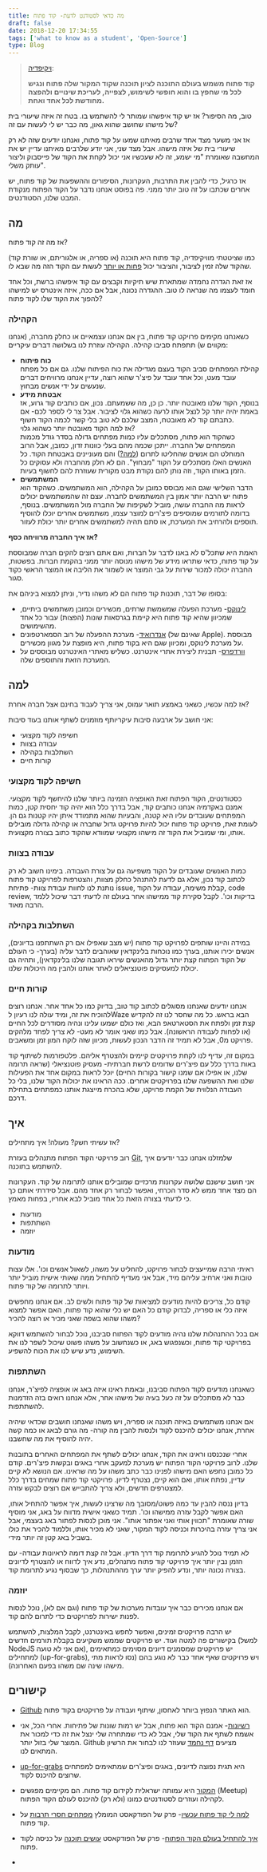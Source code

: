 ```yaml
---
title: מה כדאי לסטודנט לדעת- קוד פתוח
draft: false
date: 2018-12-20 17:34:55
tags: ['what to know as a student', 'Open-Source']
type: Blog
---
```


> [ויקיפדיה](https://he.wikipedia.org/wiki/%D7%A7%D7%95%D7%93_%D7%A4%D7%AA%D7%95%D7%97):
>
> **קוד פתוח משמש בעולם התוכנה לציון תוכנה שקוד המקור שלה פתוח ונגיש לכל
> מי שחפץ בו והוא חופשי לשימוש, לצפייה, לעריכת שינויים ולהפצה מחודשת לכל
> אחד ואחת.**

טוב, מה הסיפור? אז יש קוד איפשהו שמותר לי להשתמש בו. בטח זה איזה שיעורי
בית של מישהו שחושב שהוא גאון, מה כבר יש לי לעשות עם זה?

אז אני משער מצד אחד שרבים מאיתנו שמעו על קוד פתוח, ואנחנו יודעים שזה לא
רק שיעורי בית של איזה מישהו. אבל מצד שני, אני יודע שלרבים מאיתנו עדיין
יש את המחשבה שאומרת "מי ישמע, זה לא שעכשיו אני יכול לקחת את הקוד של
פייסבוק וליצור עותק משלי".

אז כרגיל, כדי להבין את התרבות, העקרונות, הסיפורים וההשפעות של קוד פתוח,
יש אחרים שכתבו על זה טוב יותר ממני. פה בפוסט אנחנו נדבר על הקוד הפתוח
מנקודת המבט שלנו, הסטודנטים.

## מה

אז מה זה קוד פתוח?

כמו שציטטתי מוויקיפדיה, קוד פתוח היא תוכנה (או ספריה, או אלגוריתם, או
שורת קוד) שהקוד שלה זמין לציבור, והציבור יכול [פחות או
יותר](#link_license) לעשות עם הקוד הזה מה שבא לו.

אז זאת הגדרה נחמדה שמתארת שיש תיקיות וקבצים עם קוד איפשהו ברשת, וכל אחד
חומד לעצמו מה שנראה לו טוב. ההגדרה נכונה, אבל אם ככה, איזה אינטרס יש
למישהו להפוך את הקוד שלו לקוד פתוח?

### הקהילה

כשאנחנו מקימים פרויקט קוד פתוח, בין אם אנחנו עצמאיים או כחלק מחברה,
(אנחנו מקווים ש) תתפתח סביבו קהילה. הקהילה עוזרת לנו בשלושה דברים
עיקריים:

- **כוח פיתוח**  
  קהילת המפתחים סביב הקוד בעצם מגדילה את כוח הפיתוח שלנו. גם אם כל
  מפתח עובד מעט, וכל אחד עובד על פיצ'ר שהוא רוצה, עדיין אנחנו
  מרוויחים דברים שנעשים על ידי אנשים מבחוץ.
- **אבטחת מידע**  
  בנוסף, הקוד שלנו מאובטח יותר. כן כן, מה ששמעתם. נכון, אם כותבים קוד
  גרוע, אז באמת יהיה יותר קל לנצל אותו לרעה כשהוא גלוי לציבור. אבל צר
  לי לספר לכם- אם כתבתם קוד לא מאובטח, המצב שלכם לא טוב בלי קשר לכמה
  הקוד חשוף.  
  אז למה הקוד מאובטח יותר כשהוא גלוי?  
  כשהקוד הוא פתוח, מסתכלים עליו כמות מפתחים גדולה בסדר גודל מכמות
  המפתחים של החברה. ייתכן שכמה מהם בעלי כוונות זדון, כמובן, אבל
  הרוב המוחלט הם אנשים שהחליטו לתרום ([למה?](#link_why)) והם
  מעוניינים באבטחת הקוד. כל האנשים האלו מסתכלים על הקוד
  "מבחוץ". הם לא חלק מהחברה ולא עסוקים כל הזמן באותו הקוד, וזה
  נותן להם נקודת מבט מקורית שעוזרת להם לחשוף בעיות.
- **המשתמשים**  
  הדבר השלישי שגם הוא מבוסס כמובן על הקהילה, הוא המשתמשים. כשהקוד הוא
  פתוח יש הרבה יותר אמון בין המשתמשים לחברה. עצם זה שהמשתמשים יכולים
  לראות מה החברה עושה, מוביל לשקיפות של החברה מול המשתמשים. בנוסף,
  בדומה לתורמים שמוסיפים פיצ'רים למוצר עצמו, משתמשים אחרים יוכלו
  להוסיף תוספים ולהרחיב את המערכת, או סתם תהיה למשתמשים אחרים יותר
  יכולת לעזור.

**אז איך החברה מרוויחה כסף?**

האמת היא שתכל'ס לא באנו לדבר על חברות, ואם אתם רוצים להקים חברה שמבוססת
על קוד פתוח, כדאי שתראו מידע של מישהו מנוסה יותר ממני בהקמת חברות.
בפשטות, החברה יכולה למכור שירות על גבי המוצר או לשמור את הליבה או
המוצר הראשי כקוד סגור.

בסופו של דבר, תוכנות קוד פתוח הם לא משהו נדיר, וניתן למצוא ביניהם את:

- [לינוקס](https://github.com/torvalds/linux)- מערכת הפעלה שמשמשת
  שרתים, מכשירים וכמובן משתמשים ביתיים, שמכיוון שהיא קוד פתוח היא
  קיימת בגרסאות שונות (הפצות) עבור כל אחד מהשימושים.
- [אנדרואיד](https://android-review.googlesource.com/admin/repos)-
  מערכת ההפעלה של רוב הסמארטפונים (שאינם של Apple). מבוססת על
  מערכת לינוקס, ומכיוון שגם היא בקוד פתוח, היא מופצת על מגוון
  מכשירים.
- [וורדפרס](https://core.trac.wordpress.org/browser/)- תבנית ליצירת
  אתרי אינטרנט. כשליש מאתרי האינטרנט מבוססים על המערכת הזאת
  והתוספים שלה.

## למה

אז למה עכשיו, כשאני באמצע תואר עמוס, אני צריך לעבוד בחינם אצל חברה אחרת?

אני חושב על ארבעה סיבות עיקריותף מוזמנים לשתף אותנו בעוד סיבות:

- חשיפה לקוד מקצועי
- עבודה בצוות
- השתלבות בקהילה
- קורות חיים

### חשיפה לקוד מקצועי

כסטודנטים, הקוד הפתוח זאת האופציה הזמינה ביותר שלנו להיחשף לקוד מקצועי.
אמנם באקדמיה אנחנו כותבים קוד, אבל בדרך כלל הוא יהיה קוד יחסית קטן,
כמות המפתחים שעובדים עליו היא קטנה, והבעיות שהוא מתמודד איתן יהיו
קטנות גם הן. לעומת זאת, פרויקט קוד פתוח יכול להיות פרויקט גדול שחברה
או קהילה גדולה מובילים אותו, ומי שמוביל את הקוד זה מישהו מקצועי שמוודא
שהקוד כתוב בצורה מקצועית.

### עבודה בצוות

כמות האנשים שעובדים על הקוד משפיעה גם על צורת העבודה. בימינו חשוב לא רק
לכתוב קוד נכון, אלא גם לדעת להתנהל כחלק מצוות, והצטרפות לפרויקט קוד
פתוח נותנת לנו לחוות עבודת צוות- פתיחת issue, קבלת משימה, עבודה על
הקוד, code review, בדיקות וכו'. לקבל סקירת קוד ממישהו אחר בעולם זה
לדעתי דבר שיכול ללמד הרבה מאוד.

### השתלבות בקהילה

במידה והיינו שותפים לפרויקט קוד פתוח (יש מצב שאפילו אם רק השתתפנו
בדיונים), אנשים יכירו אותנו, בערך כמו נוכחות בלינקדאין שאוהבים
לדבר עליה (בערך- כי העולם של הקוד הפתוח קצת יותר גדול מהאנשים שיראו
תגובה שלנו בלינקדאין), ותהיה גם יכולת למעסיקים פוטנציאלים לאתר אותנו
ולהבין מה היכולות שלנו.

### קורות חיים

אנחנו יודעים שאנחנו מסוגלים לכתוב קוד טוב, בדיוק כמו כל אחד אחר. אנחנו
רוצים להוכיח את זה, ומיד עולה לנו רעיון לWaze הבא בראש. כל מה שחסר לנו
זה להקדיש קצת זמן ולפתח את הסטארטאפ הבא, ואז כולם ישמעו עלינו ונהיה
מסודרים לכל החיים (או לפחות לעבודה הראשונה). אבל כמו שאני אומר לא
מעט- לא צריך לפחד מלהקים פרויקט מ0, אבל לא תמיד זה הדבר הנכון לעשות,
מכיוון שזה לוקח המון זמן ומשאבים.

במקום זה, עדיף לנו לקחת פרויקטים קיימים ולהצטרף אליהם. פלטפורמות לשיתוף
קוד באות בדרך כלל עם פיצ'רים שדומים לרשת חברתית- מעסיק פוטנציאלי (שראה
תרומה שלנו, או אפילו אם שמנו קישור בקורות החיים) יוכל לראות במקום אחד
את הפעילות שלנו ואת ההשפעה שלנו בפרויקטים אחרים. ככה הראינו את יכולות
הקוד שלנו, בלי כל העבודה הנלווית של הקמת פרויקט, שלא בהכרח מייצגת אותנו
כמפתחים בתחילת דרכם.

## איך

אז עשיתי חשק? מעולה\! איך מתחילים?

רוב פרויקטי הקוד הפתוח מתנהלים בעזרת
[Git](https://www.bcsstudent.com/git/), שלמזלנו אנחנו כבר יודעים איך
להשתמש בתוכנה.

אני חושב שישנם שלושה עקרונות מרכזיים שמובילים אותנו לתרומה של קוד.
העקרונות הם מצד אחד ממש לא סדר הכרחי, ואפשר לבחור רק אחד מהם. אבל
סידרתי אותם כך כי לדעתי בצורה הזאת כל אחד מוביל לבא אחריו, בפחות מאמץ.

- מודעות
- השתתפות
- יוזמה

### מודעות

ראיתי הרבה שמייעצים לבחור פרויקט, להחליט על משהו, לשאול אנשים וכו'. אלו
עצות טובות ואני ארחיב עליהם מיד, אבל אני מעדיף להתחיל ממה שאותי אישית
מוביל יותר ויותר לתרומה של קוד פתוח.

קודם כל, צריכים להיות מודעים למציאות של קוד פתוח ולשים לב. אם אנחנו
מחפשים איזה כלי או ספריה, לבדוק קודם כל האם יש כלי שהוא קוד פתוח,
האם אפשר למצוא משהו שהוא בשפה שאני מכיר או רוצה להכיר?

אם בכל ההתנהלות שלנו נהיה מודעים לקוד הפתוח סביבנו, נוכל לבחור להשתמש
דווקא בפרויקטי קוד פתוח, וכשנפגוש באג, או כשנחשוב על משהו פשוט שיכול
לשפר לנו את השימוש, נדע שיש לנו את הכוח להשפיע.

### השתתפות

כשאנחנו מודעים לקוד הפתוח סביבנו, ובאמת ראינו איזה באג או אופציה לפיצ'ר,
אנחנו כבר לא מסתכלים על זה כעל בעיה של מישהו אחר, אלא אנחנו רואים בזה
הזדמנות להשתתפות.

אם אנחנו משתמשים באיזה תוכנה או ספריה, ויש משהו שאנחנו חושבים שכדאי
שיהיה אחרת, אנחנו יכולים להיכנס לקוד ולנסות להבין מה קורה- מה גורם
לבאג או כמה קשה יהיה להוסיף את מה שחשבנו.

אחרי שנכנסנו וראינו את הקוד, אנחנו יכולים לשתף את המפתחים האחרים בתובנות
שלנו. לרוב פרויקטי הקוד הפתוח יש מערכת למעקב אחרי באגים ובקשות פיצ'רים.
קודם כל כמובן נחפש האם מישהו לפנינו כבר כתב משהו על מה שראינו. אם הנושא
לא קיים עדיין, נפתח אותו, ואם הוא קיים, נצטרף לדיון. פרויקטי קוד פתוח
שמחים בדרך כלל למצטרפים חדשים, ולא צריך להתבייש אם רוצים לבקש עזרה.

בדיון ננסה להבין עד כמה פשוט/מסובך מה שרצינו לעשות, איך אפשר להתחיל
אותו, האם אפשר לקבל עזרה ממישהו וכו'. תמיד כשאני אישית מדווח על באג,
אני מוסיף שורה שאומרת "תכווין אותי ואני אפתור אותו". אני מוכן לנסות
לפתור באג בעצמי, אבל אני צריך עזרה בהיכרות וכניסה לקוד המקור, שאני
לא מכיר אותו, וללמוד להכיר את כולו בשביל באג קטן זה יותר מידי.

לא תמיד נוכל להגיע לתרומת קוד דרך הדיון. אבל זה קצת דומה לראיונות עבודה-
עם הזמן נבין יותר איך פרויקטי קוד פתוח מתנהלים, נדע איך לדווח או להצטרף
לדיונים בצורה נכונה יותר, ונדע להפיק יותר ערך מההתנהלות, כך שבסוף נגיע
לתרומת קוד.

### יוזמה

אם אנחנו מכירים כבר איך עובדות מערכות של קוד פתוח (וגם אם לא), נוכל
לנסות לפנות ישירות לפרויקטים כדי לתרום להם קוד.

יש הרבה פרויקטים זמינים, ואפשר לחפש באינטרנט, לקבל המלצות, להשתמש
בקישורים פה למטה ועוד. יש פרויקטים שממש משקיעים בקבלת תורמים
חדשים (למשל NodeJS אם אני לא טועה), יש פרויקטים שמסמנים דיונים
מסוימים כמתאימים למתחילים (up-for-grabs), ויש פרויקטים שאף אחד כבר
לא נוגע בהם (נסו לראות מתי מישהו שינה שם משהו בפעם האחרונה).

## קישורים

- [Github](https://github.com/) הוא האתר הנפוץ ביותר לאחסון, שיתוף
  ועבודה על פרויקטים בקוד פתוח.

- [רשיונות](https://choosealicense.com/)- אמנם הקוד הוא פתוח, אבל יש
  רמות שונות של פתיחות. אחרי הכל, אני אשמח לשתף את הקוד שלי, אבל לא
  כדי שמתחרה שלי ינצל את זה כדי למכור את המוצר שלי בזול יותר. Github
  מציעים [דף נחמד](https://choosealicense.com/) שעוזר לנו לבחור את
  הרשיון המתאים לנו.

- [up-for-grabs](https://up-for-grabs.net/#/) היא תגית נפוצה לדיונים,
  באגים ופיצ'רים שמתאימים למפתחים שרוצים להיכנס לקוד.

- [המקור](https://www.hamakor.org.il/) היא עמותה ישראלית לקידום קוד
  פתוח. הם מקיימים מפגשים (Meetup) לקהילה ועוזרים לסטודנטים כמונו
  (ולא רק) להיכנס לעולם הקוד הפתוח.

- [למה לי קוד פתוח עכשיו](http://notarbut.co/ep49_oss/)- פרק של
  הפודקאסט המומלץ [מפתחים חסרי תרבות](http://notarbut.co) על
  קוד פתוח.

- [איך להתחיל בעולם הקוד
  הפתוח](https://www.ranlevi.com/2018/06/10/osim_software_ep-03_opensource_mst/)-
  פרק של הפודקאסט [עושים
  תוכנה](https://www.ranlevi.com/category/podcasts/osim_software/)
  על כניסה לקוד פתוח.

-
